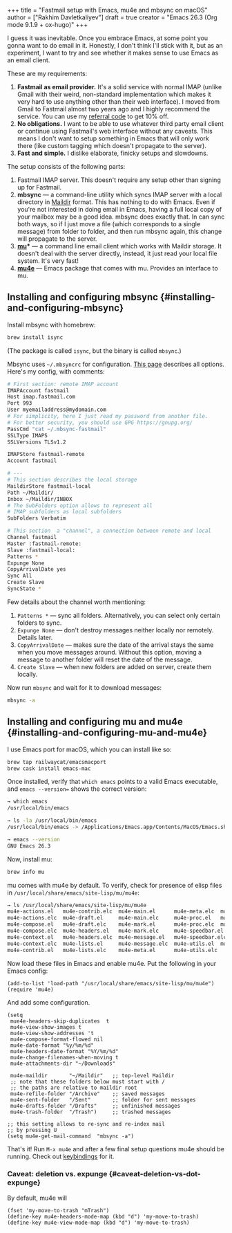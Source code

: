 +++
title = "Fastmail setup with Emacs, mu4e and mbsync on macOS"
author = ["Rakhim Davletkaliyev"]
draft = true
creator = "Emacs 26.3 (Org mode 9.1.9 + ox-hugo)"
+++

I guess it was inevitable. Once you embrace Emacs, at some point you gonna want to do email in it. Honestly, I don't think I'll stick with it, but as an experiment, I want to try and see whether it makes sense to use Emacs as an email client.

These are my requirements:

1.  **Fastmail as email provider.** It's a solid service with normal IMAP (unlike Gmail with their weird, non-standard implementation which makes it very hard to use anything other than their web interface). I moved from Gmail to Fastmail almost two years ago and I highly recommend the service. You can use my [referral code](https://ref.fm/u19462080) to get 10% off.
2.  **No obligations.** I want to be able to use whatever third party email client or continue using Fastmail's web interface without any caveats. This means I don't want to setup something in Emacs that will only work there (like custom tagging which doesn't propagate to the server).
3.  **Fast and simple.** I dislike elaborate, finicky setups and slowdowns.

The setup consists of the following parts:

1.  Fastmail IMAP server. This doesn't require any setup other than signing up for Fastmail.
2.  **mbsync** — a command-line utility which syncs IMAP server with a local directory in [Maildir](https://en.wikipedia.org/wiki/Maildir) format. This has nothing to do with Emacs. Even if you're not interested in doing email in Emacs, having a full local copy of your mailbox may be a good idea. mbsync does exactly that. In can sync both ways, so if I just move a file (which corresponds to a single message) from folder to folder, and then run mbsync again, this change will propagate to the server.
3.  **[mu](https://www.djcbsoftware.nl/code/mu/)\*** — a command line email client which works with Maildir storage. It doesn't deal with the server directly, instead, it just read your local file system. It's very fast!
4.  ****[mu4e](https://www.djcbsoftware.nl/code/mu/mu4e.html)**** — Emacs package that comes with mu. Provides an interface to mu.


## Installing and configuring mbsync {#installing-and-configuring-mbsync}

Install mbsync with homebrew:

```sh
brew install isync
```

(The package is called `isync`, but the binary is called `mbsync`.)

Mbsync uses `~/.mbsyncrc` for configuration. [This page](https://manpages.debian.org/unstable/isync/mbsync.1.en.html) describes all options. Here's my config, with comments:

```sh
# First section: remote IMAP account
IMAPAccount fastmail
Host imap.fastmail.com
Port 993
User myemailaddress@mydomain.com
# For simplicity, here I just read my password from another file.
# For better security, you should use GPG https://gnupg.org/
PassCmd "cat ~/.mbsync-fastmail"
SSLType IMAPS
SSLVersions TLSv1.2

IMAPStore fastmail-remote
Account fastmail

# ---
# This section describes the local storage
MaildirStore fastmail-local
Path ~/Maildir/
Inbox ~/Maildir/INBOX
# The SubFolders option allows to represent all
# IMAP subfolders as local subfolders
SubFolders Verbatim

# This section  a "channel", a connection between remote and local
Channel fastmail
Master :fastmail-remote:
Slave :fastmail-local:
Patterns *
Expunge None
CopyArrivalDate yes
Sync All
Create Slave
SyncState *
```

Few details about the channel worth mentioning:

1.  `Patterns *` — sync all folders. Alternatively, you can select only certain folders to sync.
2.  `Expunge None` — don't destroy messages neither locally nor remotely. Details later.
3.  `CopyArrivalDate` — makes sure the date of the arrival stays the same when you move messages around. Without this option, moving a message to another folder will reset the date of the message.
4.  `Create Slave` — when new folders are added on server, create them locally.

Now run `mbsync` and wait for it to download messages:

```sh
mbsync -a
```


## Installing and configuring mu and mu4e {#installing-and-configuring-mu-and-mu4e}

I use Emacs port for macOS, which you can install like so:

```sh
brew tap railwaycat/emacsmacport
brew cask install emacs-mac
```

Once installed, verify that `which emacs` points to a valid Emacs executable, and `emacs --version=` shows the correct version:

```sh
→ which emacs
/usr/local/bin/emacs

→ ls -la /usr/local/bin/emacs
/usr/local/bin/emacs -> /Applications/Emacs.app/Contents/MacOS/Emacs.sh

→ emacs --version
GNU Emacs 26.3
```

Now, install mu:

```sh
brew info mu
```

mu comes with mu4e by default. To verify, check for presence of elisp files in `/usr/local/share/emacs/site-lisp/mu/mu4e`:

```sh
→ ls /usr/local/share/emacs/site-lisp/mu/mu4e
mu4e-actions.el   mu4e-contrib.elc  mu4e-main.el      mu4e-meta.elc	 mu4e-vars.el	org-mu4e.elc
mu4e-actions.elc  mu4e-draft.el     mu4e-main.elc     mu4e-proc.el	 mu4e-vars.elc	org-old-mu4e.el
mu4e-compose.el   mu4e-draft.elc    mu4e-mark.el      mu4e-proc.elc	 mu4e-view.el	org-old-mu4e.elc
mu4e-compose.elc  mu4e-headers.el   mu4e-mark.elc     mu4e-speedbar.el	 mu4e-view.elc
mu4e-context.el   mu4e-headers.elc  mu4e-message.el   mu4e-speedbar.elc  mu4e.el
mu4e-context.elc  mu4e-lists.el     mu4e-message.elc  mu4e-utils.el	 mu4e.elc
mu4e-contrib.el   mu4e-lists.elc    mu4e-meta.el      mu4e-utils.elc	 org-mu4e.el
```

Now load these files in Emacs and enable mu4e. Put the following in your Emacs config:

```emacs-lisp
(add-to-list 'load-path "/usr/local/share/emacs/site-lisp/mu/mu4e")
(require 'mu4e)
```

And add some configuration.

```emacs-lisp
(setq
 mue4e-headers-skip-duplicates  t
 mu4e-view-show-images t
 mu4e-view-show-addresses 't
 mu4e-compose-format-flowed nil
 mu4e-date-format "%y/%m/%d"
 mu4e-headers-date-format "%Y/%m/%d"
 mu4e-change-filenames-when-moving t
 mu4e-attachments-dir "~/Downloads"

 mu4e-maildir       "~/Maildir"   ;; top-level Maildir
 ;; note that these folders below must start with /
 ;; the paths are relative to maildir root
 mu4e-refile-folder "/Archive"    ;; saved messages
 mu4e-sent-folder   "/Sent"       ;; folder for sent messages
 mu4e-drafts-folder "/Drafts"     ;; unfinished messages
 mu4e-trash-folder  "/Trash")     ;; trashed messages

;; this setting allows to re-sync and re-index mail
;; by pressing U
(setq mu4e-get-mail-command  "mbsync -a")
```

That's it! Run `M-x mu4e` and after a few final setup questions mu4e should be running. Check out [keybindings](https://www.djcbsoftware.nl/code/mu/mu4e/Keybindings.html#Keybindings) for it.


### Caveat: deletion vs. expunge {#caveat-deletion-vs-dot-expunge}

By default, mu4e will

```emacs-lisp
(fset 'my-move-to-trash "mTrash")
(define-key mu4e-headers-mode-map (kbd "d") 'my-move-to-trash)
(define-key mu4e-view-mode-map (kbd "d") 'my-move-to-trash)
```
